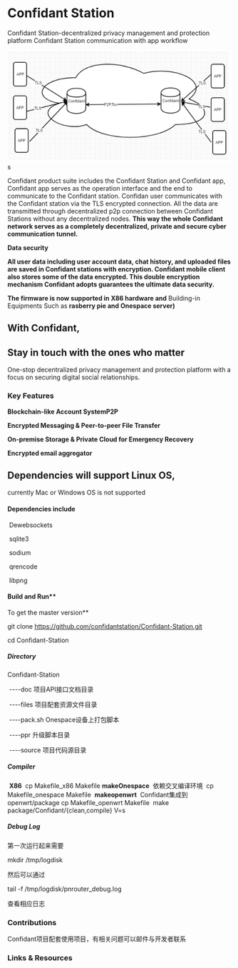 # Confidant Station

Confidant Station-decentralized privacy management and protection platform Confidant Station communication with app workflow 

![系统架构](files/system.png)s

Confidant product suite includes the Confidant Station and Confidant app, Confidant app serves as the operation interface and the end to communicate to the Confidant station. Confidan user communicates with the Confidant station via the TLS encrypted connection. All the data are transmitted through decentralized p2p connection between Confidant Stations without any decentralized nodes. **This way the whole Confidant network serves as a completely decentralized, private and secure cyber communication tunnel.**

 **Data security**

 **All user data including user account data, chat history, and uploaded files are saved in Confidant stations with encryption. Confidant mobile client also stores some of the data encrypted.  This double encryption mechanism Confidant adopts guarantees the ultimate data security.** 

**The firmware is now supported in X86 hardware and** Building-in Equipments Such as **rasberry pie and Onespace server)**

## **With Confidant,**

## Stay in touch with the ones who matter

One-stop decentralized privacy management and protection platform with a focus on securing digital social relationships.

### **Key Features**

**Blockchain-like Account SystemP2P** 

**Encrypted Messaging & Peer-to-peer File Transfer**

**On-premise Storage & Private Cloud for Emergency Recovery** 

**Encrypted email aggregator**

## **Dependencies** **will support Linux OS**, 
currently Mac or Windows OS is not supported 

#### **Dependencies include**

​	Dewebsockets

​	sqlite3

​	sodium

​	qrencode

​	libpng

#### **Build and Run****

To get the master version** 

git clone https://github.com/confidantstation/Confidant-Station.git 

cd Confidant-Station

##### **Directory**

Confidant-Station 

​	----doc 项目API接口文档目录 

​	----files 项目配套资源文件目录 

​	----pack.sh Onespace设备上打包脚本 

​	----ppr 升级脚本目录 

​	----source 项目代码源目录

##### **Compiler**

​	**X86**
​		cp Makefile_x86 Makefile
​	**makeOnespace**
​		依赖交叉编译环境
​		cp Makefile_onespace Makefile
​	**makeopenwrt**
​		Confidant集成到openwrt/package
​		cp Makefile_openwrt Makefile
​		make package/Confidant/{clean,compile} V=s

##### **Debug Log**

第一次运行起来需要

mkdir /tmp/logdisk

然后可以通过

tail -f /tmp/logdisk/pnrouter_debug.log

查看相应日志

### **Contributions**

Confidant项目配套使用项目，有相关问题可以邮件与开发者联系

### **Links & Resources**